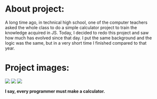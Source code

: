 # About project:

A long time ago, in technical high school, one of the computer teachers asked the whole class to do a simple calculator project to train the knowledge acquired in JS. Today, I decided to redo this project and saw how much has evolved since that day. I put the same background and the logic was the same, but in a very short time I finished compared to that year.

# Project images: 

<img src="./Calculator" />
<img src="./Exemplo" />
<img src="./ResultOfExemplo" />


**I say, every programmer must make a calculator.**


